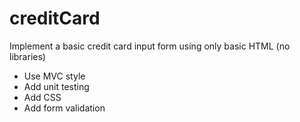 # creditCard
Implement a basic credit card input form using only basic HTML (no libraries)
* Use MVC style
* Add unit testing
* Add CSS
* Add form validation
